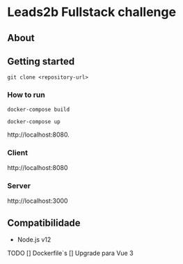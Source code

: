 # Leads2b Fullstack challenge

## About

## Getting started

`git clone <repository-url>`

### How to run

`docker-compose build`

`docker-compose up`

http://localhost:8080.

### Client

http://localhost:8080

### Server

http://localhost:3000

## Compatibilidade

- Node.js v12

TODO
[] Dockerfile`s
[] Upgrade para Vue 3
